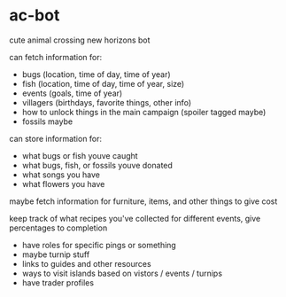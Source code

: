 # ac-bot
cute animal crossing new horizons bot

can fetch information for:
- bugs (location, time of day, time of year)
- fish (location, time of day, time of year, size)
- events (goals, time of year)
- villagers (birthdays, favorite things, other info)
- how to unlock things in the main campaign (spoiler tagged maybe)
- fossils maybe

can store information for:
- what bugs or fish youve caught
- what bugs, fish, or fossils youve donated
- what songs you have
- what flowers you have

maybe fetch information for furniture, items, and other things to give cost

keep track of what recipes you've collected for different events, give percentages to completion

- have roles for specific pings or something
- maybe turnip stuff
- links to guides and other resources
- ways to visit islands based on vistors / events / turnips
- have trader profiles
